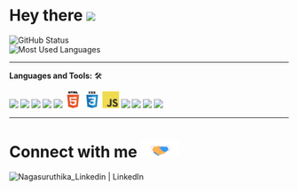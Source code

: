  # Hey there <img src="https://tenor.com/view/wave-hi-hello-gif-12701684" width="24px"> 
<p align="center">

 <img src="https://github-readme-stats.vercel.app/api?username=Nagasuruthika&count_private=true&show_icons=true&theme=radical" alt="GitHub Status"/> <br>
 <img src = "https://github-readme-stats.vercel.app/api/top-langs/?username=Nagasuruthika&show_icons=true&layout=compact&theme=radical" alt="Most Used Languages"><br> 

 <hr>

__Languages and Tools:__ 🛠  

<code><img height="30" src="https://i.imgur.com/zINUxVf.png"></code>
<code><img height="30" src="https://i.imgur.com/Ao2P8iG.png"></code>
<code><img height="30" src="https://github.com/jalbertsr/logo-badge-images/blob/master/img/rsz_python.png?raw=true"></code>
<code><img height="30" src="https://github.com/jalbertsr/logo-badge-images/blob/master/img/rsz_flask.png?raw=true)"></code>
<code><img height="30" src="https://cdn4.iconfinder.com/data/icons/google-i-o-2016/512/google_firebase-2-128.png"></code>
<code><img height="30" src="https://raw.githubusercontent.com/github/explore/80688e429a7d4ef2fca1e82350fe8e3517d3494d/topics/html/html.png"></code>
<code><img height="30" src="https://raw.githubusercontent.com/github/explore/5c058a388828bb5fde0bcafd4bc867b5bb3f26f3/topics/css/css.png"></code>
<code><img height="30" src="https://raw.githubusercontent.com/github/explore/80688e429a7d4ef2fca1e82350fe8e3517d3494d/topics/javascript/javascript.png"></code>
<code><img height="30" src="https://raw.githubusercontent.com/jalbertsr/logo-badge-images/master/img/react_logo.png"></code>
<code><img height="30" src="https://github.com/valohai/ml-logos/blob/master/tensorflow-tf.svg"></code>
<code><img height="30" src="https://github.com/valohai/ml-logos/blob/master/pandas.svg"></code>
<code><img height="30" src="https://github.com/valohai/ml-logos/blob/master/keras.svg"></code>



<hr>

# Connect with me <img src="https://github.com/Harshita248/Harshita248/blob/main/Assets/Handshake.gif" height="32px">

[<img align="left" alt="Nagasuruthika_Linkedin | LinkedIn" height="30px" src="https://www.flaticon.com/svg/static/icons/svg/725/725337.svg"/>](https://www.linkedin.com/in/nagasuruthika)







